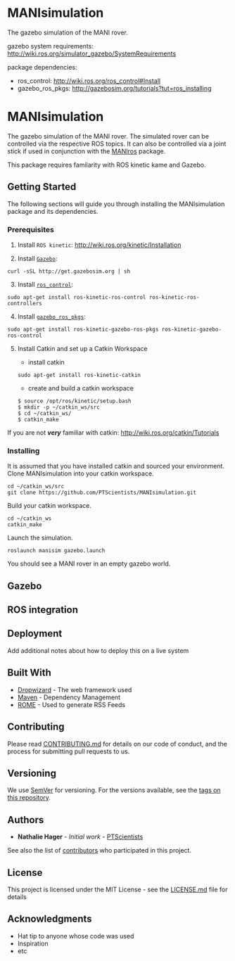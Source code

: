 # MANIsimulation
The gazebo simulation of the MANI rover.

gazebo system requirements: http://wiki.ros.org/simulator_gazebo/SystemRequirements

package dependencies:
- ros_control: http://wiki.ros.org/ros_control#Install
- gazebo_ros_pkgs: http://gazebosim.org/tutorials?tut=ros_installing


# MANIsimulation
The gazebo simulation of the MANI rover. The simulated rover can be controlled via the respective ROS topics. It can also be controlled via a joint stick if used in conjunction with the [MANIros](https://github.com/PTScientists/MANIros) package.

This package requires familarity with ROS kinetic kame and Gazebo.

## Getting Started

The following sections will guide you through installing the MANIsimulation package and its dependencies.

### Prerequisites

1. Install `ROS kinetic`: http://wiki.ros.org/kinetic/Installation

2. Install [`Gazebo`](http://gazebosim.org/tutorials?tut=install_ubuntu&cat=install):
``` 
curl -sSL http://get.gazebosim.org | sh 
```

3. Install [`ros_control`](http://wiki.ros.org/ros_control#Install):
```
sudo apt-get install ros-kinetic-ros-control ros-kinetic-ros-controllers
```

4. Install [`gazebo_ros_pkgs`](http://gazebosim.org/tutorials?tut=ros_installing):
```  
sudo apt-get install ros-kinetic-gazebo-ros-pkgs ros-kinetic-gazebo-ros-control
```

5. Install Catkin and set up a Catkin Workspace
	
	- install catkin
	```
	sudo apt-get install ros-kinetic-catkin
	```
	- create and build a catkin workspace
	```
	$ source /opt/ros/kinetic/setup.bash
	$ mkdir -p ~/catkin_ws/src
	$ cd ~/catkin_ws/
	$ catkin_make
	```
If you are not **_very_** familiar with catkin: http://wiki.ros.org/catkin/Tutorials

### Installing

It is assumed that you have installed catkin and sourced your environment. Clone MANIsimulation into your catkin workspace.

```
cd ~/catkin_ws/src
git clone https://github.com/PTScientists/MANIsimulation.git
```

Build your catkin workspace.
```
cd ~/catkin_ws
catkin_make
```

Launch the simulation.
```
roslaunch manisim gazebo.launch
```
You should see a MANI rover in an empty gazebo world.


## Gazebo

## ROS integration

## Deployment

Add additional notes about how to deploy this on a live system

## Built With

* [Dropwizard](http://www.dropwizard.io/1.0.2/docs/) - The web framework used
* [Maven](https://maven.apache.org/) - Dependency Management
* [ROME](https://rometools.github.io/rome/) - Used to generate RSS Feeds

## Contributing

Please read [CONTRIBUTING.md](https://gist.github.com/PurpleBooth/b24679402957c63ec426) for details on our code of conduct, and the process for submitting pull requests to us.

## Versioning

We use [SemVer](http://semver.org/) for versioning. For the versions available, see the [tags on this repository](https://github.com/your/project/tags). 

## Authors

* **Nathalie Hager** - *Initial work* - [PTScientists](https://github.com/PTScientists)

See also the list of [contributors](https://github.com/PTScientists/MANIsimulation/contributors) who participated in this project.

## License

This project is licensed under the MIT License - see the [LICENSE.md](LICENSE.md) file for details

## Acknowledgments

* Hat tip to anyone whose code was used
* Inspiration
* etc

